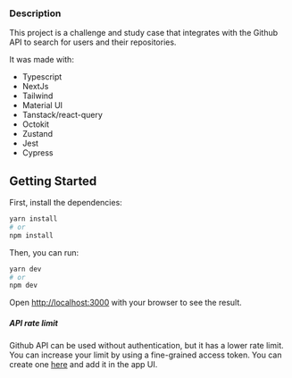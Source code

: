 ### Description

This project is a challenge and study case that integrates with the Github API to search for users and their repositories.

It was made with:

- Typescript
- NextJs
- Tailwind
- Material UI
- Tanstack/react-query
- Octokit
- Zustand
- Jest
- Cypress

## Getting Started

First, install the dependencies:

```bash
yarn install
# or
npm install
```

Then, you can run:

```bash
yarn dev
# or
npm dev
```

Open [http://localhost:3000](http://localhost:3000) with your browser to see the result.

##### API rate limit

Github API can be used without authentication, but it has a lower rate limit. You can increase your limit by using a fine-grained access token. You can create one [here](https://github.com/settings/tokens?type=beta) and add it in the app UI.
